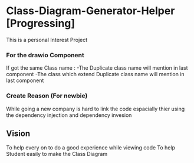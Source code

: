 # Class-Diagram-Generator-Helper [Progressing]
This is a personal Interest Project

### For the drawio Component
If got the same Class name :
-The Duplicate class name will mention in last component
-The class which extend Duplicate class name will mention in last component

### Create Reason (For newbie)
While going a new company is hard to link the code espacially thier using the dependency injection and dependency invesion

## Vision
To help every on to do a good experience while viewing code
To help Student easily to make the Class Diagram
